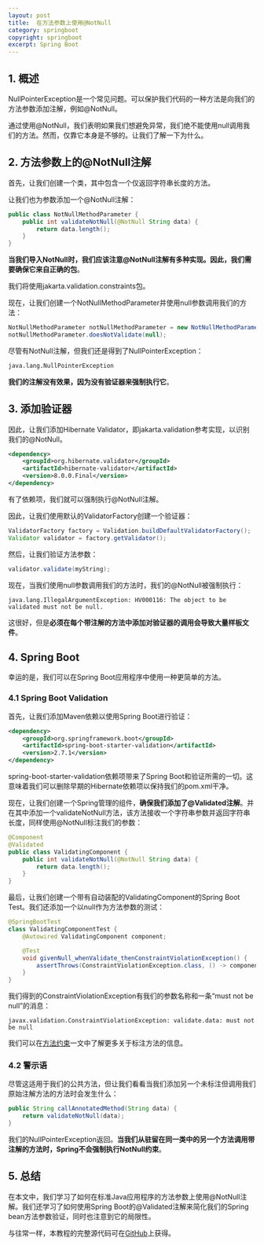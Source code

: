 ```yaml
---
layout: post
title:  在方法参数上使用@NotNull
category: springboot
copyright: springboot
excerpt: Spring Boot
---
```


## 1. 概述

NullPointerException是一个常见问题。可以保护我们代码的一种方法是向我们的方法参数添加注解，例如@NotNull。

通过使用@NotNull，我们表明如果我们想避免异常，我们绝不能使用null调用我们的方法。然而，仅靠它本身是不够的。让我们了解一下为什么。

## 2. 方法参数上的@NotNull注解

首先，让我们创建一个类，其中包含一个仅返回字符串长度的方法。

让我们也为参数添加一个@NotNull注解：

```java
public class NotNullMethodParameter {
    public int validateNotNull(@NotNull String data) {
        return data.length();
    }
}
```

**当我们导入NotNull时，我们应该注意@NotNull注解有多种实现。因此，我们需要确保它来自正确的包**。

我们将使用jakarta.validation.constraints包。

现在，让我们创建一个NotNullMethodParameter并使用null参数调用我们的方法：

```java
NotNullMethodParameter notNullMethodParameter = new NotNullMethodParameter();
notNullMethodParameter.doesNotValidate(null);
```

尽管有NotNull注解，但我们还是得到了NullPointerException：

```xml
java.lang.NullPointerException
```

**我们的注解没有效果，因为没有验证器来强制执行它**。

## 3. 添加验证器

因此，让我们添加Hibernate Validator，即jakarta.validation参考实现，以识别我们的@NotNull。

```xml
<dependency>
    <groupId>org.hibernate.validator</groupId>
    <artifactId>hibernate-validator</artifactId>
    <version>8.0.0.Final</version>
</dependency>
```

有了依赖项，我们就可以强制执行@NotNull注解。

因此，让我们使用默认的ValidatorFactory创建一个验证器：

```java
ValidatorFactory factory = Validation.buildDefaultValidatorFactory();
Validator validator = factory.getValidator();
```

然后，让我们验证方法参数：

```java
validator.validate(myString);
```

现在，当我们使用null参数调用我们的方法时，我们的@NotNull被强制执行：

```shell
java.lang.IllegalArgumentException: HV000116: The object to be validated must not be null.
```

这很好，但是**必须在每个带注解的方法中添加对验证器的调用会导致大量样板文件**。

## 4. Spring Boot

幸运的是，我们可以在Spring Boot应用程序中使用一种更简单的方法。

### 4.1 Spring Boot Validation

首先，让我们添加Maven依赖以使用Spring Boot进行验证：

```xml
<dependency>
    <groupId>org.springframework.boot</groupId>
    <artifactId>spring-boot-starter-validation</artifactId>
    <version>2.7.1</version>
</dependency>
```

spring-boot-starter-validation依赖项带来了Spring Boot和验证所需的一切。这意味着我们可以删除早期的Hibernate依赖项以保持我们的pom.xml干净。

现在，让我们创建一个Spring管理的组件，**确保我们添加了@Validated注解**。并在其中添加一个validateNotNull方法，该方法接收一个字符串参数并返回字符串长度，同样使用@NotNull标注我们的参数：

```java
@Component
@Validated
public class ValidatingComponent {
    public int validateNotNull(@NotNull String data) {
        return data.length();
    }
}
```

最后，让我们创建一个带有自动装配的ValidatingComponent的Spring Boot Test。我们还添加一个以null作为方法参数的测试：

```java
@SpringBootTest
class ValidatingComponentTest {
    @Autowired ValidatingComponent component;

    @Test
    void givenNull_whenValidate_thenConstraintViolationException() {
        assertThrows(ConstraintViolationException.class, () -> component.validate(null));
    }
}
```

我们得到的ConstraintViolationException有我们的参数名称和一条“must not be null”的消息：

```shell
javax.validation.ConstraintViolationException: validate.data: must not be null
```

我们可以在[方法约束](https://www.baeldung.com/javax-validation-method-constraints)一文中了解更多关于标注方法的信息。

### 4.2 警示语

尽管这适用于我们的公共方法，但让我们看看当我们添加另一个未标注但调用我们原始注解方法的方法时会发生什么：

```java
public String callAnnotatedMethod(String data) {
    return validateNotNull(data);
}
```

我们的NullPointerException返回。**当我们从驻留在同一类中的另一个方法调用带注解的方法时，Spring不会强制执行NotNull约束**。
## 5. 总结

在本文中，我们学习了如何在标准Java应用程序的方法参数上使用@NotNull注解。我们还学习了如何使用Spring Boot的@Validated注解来简化我们的Spring bean方法参数验证，同时也注意到它的局限性。

与往常一样，本教程的完整源代码可在[GitHub](https://github.com/tuyucheng7/taketoday-tutorial4j/tree/master/spring-boot-modules/spring-boot-validation-2)上获得。